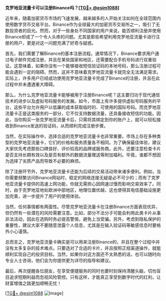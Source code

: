 **克罗地亚流量卡可以注册Binance吗？[[TG💪+ @esim1088](https://t.me/s/esim1088)]**

近年来，随着加密货币市场的飞速发展，越来越多的人开始关注如何在全球范围内使用数字货币交易平台。Binance作为全球最大的加密货币交易所之一，吸引了无数投资者的目光。然而，对于一些身处不同国家的用户来说，能否顺利注册并使用Binance却成了一个令人头疼的问题。尤其是那些希望利用克罗地亚流量卡进行注册的用户，更是对这一问题充满了好奇与疑惑。

首先，我们需要了解Binance的基本注册流程。通常情况下，Binance要求用户通过电子邮件完成注册，并且在某些国家和地区，还需要配合手机号码进行双重验证。这意味着，如果你没有一个能够接收短信验证码的本地号码，那么注册过程可能会遇到一定的阻碍。然而，这并不意味着克罗地亚流量卡就完全无法满足需求。实际上，许多用户已经成功使用克罗地亚流量卡完成了Binance的注册，并且在此过程中并未遭遇重大障碍。

那么，为什么克罗地亚流量卡能够被用于注册Binance呢？这主要归功于现代通信技术的进步以及虚拟号码服务的发展。如今，市面上有许多提供虚拟号码服务的平台，这些平台允许用户以低廉的成本获取临时的、可使用的国际号码。而克罗地亚流量卡正是这类服务的一部分，它不仅支持数据流量，还具备接收短信的功能。因此，当你购买一张克罗地亚流量卡后，只需将其绑定到你的账户上，就可以轻松接收到Binance发送的验证码，从而顺利完成注册步骤。

当然，在实际操作中，选择合适的克罗地亚流量卡也非常重要。市场上存在多种类型的克罗地亚流量卡，它们的价格和服务质量各不相同。为了确保最佳体验，建议大家优先考虑那些口碑良好、评价较高的品牌或服务商。此外，还要注意检查卡片是否支持长期有效以及是否有额外的数据流量赠送等附加福利。毕竟，谁都不想因为选择了劣质产品而导致不必要的麻烦。

除了注册环节外，克罗地亚流量卡还能为后续的交易活动带来诸多便利。例如，当你需要频繁访问Binance网站时，稳定的网络连接无疑是必不可少的；而有了克罗地亚流量卡提供的高速上网功能，你就无需担心因网速过慢而影响交易效率了。同时，由于克罗地亚地处欧洲中部地区，地理位置优越，这也使得其电信基础设施更加完善，进一步提升了用户的使用体验。

当然，任何事情都有两面性。尽管克罗地亚流量卡在注册Binance方面表现优异，但仍然有一些潜在的风险需要注意。比如，部分不法分子可能会利用此类卡片从事非法活动，因此在选购时务必提高警惕，避免上当受骗。另外，考虑到隐私保护的重要性，建议大家不要随意泄露个人信息，尤其是在输入验证码等敏感信息时要格外小心谨慎。

总而言之，克罗地亚流量卡确实是可以用来注册Binance的，并且在整个过程中并没有太多复杂的技术难点。只要选对了合适的卡片，并且按照正规渠道操作，就能顺利实现自己的投资目标。当然，如果你对这方面还不太熟悉的话，也可以随时向专业人士咨询，他们会为你提供更为详尽的指导和建议。

最后，再次提醒各位朋友，在享受便捷服务的同时也要时刻保持清醒头脑，切勿盲目追求短期利益而忽视风险管控。只有这样，才能真正享受到数字时代的红利，让财富增值之路更加顺畅无忧！

[[TG💪+ @esim1088](https://t.me/s/esim1088) ![Image](https://i.postimg.cc/4NQfJmqS/Snipaste-2025-05-13-00-14-12.png)]